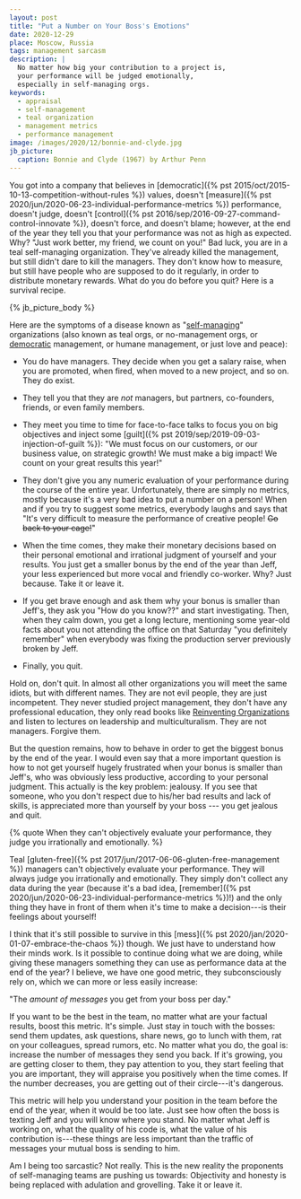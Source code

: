 ```yaml
---
layout: post
title: "Put a Number on Your Boss's Emotions"
date: 2020-12-29
place: Moscow, Russia
tags: management sarcasm
description: |
  No matter how big your contribution to a project is,
  your performance will be judged emotionally,
  especially in self-managing orgs.
keywords:
  - appraisal
  - self-management
  - teal organization
  - management metrics
  - performance management
image: /images/2020/12/bonnie-and-clyde.jpg
jb_picture:
  caption: Bonnie and Clyde (1967) by Arthur Penn
---
```


You got into a company that believes in
[democratic]({% pst 2015/oct/2015-10-13-competition-without-rules %})
values, doesn't [measure]({% pst 2020/jun/2020-06-23-individual-performance-metrics %})
performance, doesn't judge, doesn't
[control]({% pst 2016/sep/2016-09-27-command-control-innovate %}), doesn't force, and
doesn't blame; however, at the end of the year they tell you that
your performance was not as high as expected. Why?
"Just work better, my friend, we count on you!"
Bad luck, you are in a teal self-managing organization. They've already
killed the management, but still didn't dare to kill the managers.
They don't know how to measure, but still have people who are
supposed to do it regularly, in order to distribute monetary rewards.
What do you do before you quit? Here is a survival recipe.

<!--more-->

{% jb_picture_body %}

Here are the symptoms of a disease known as
"[self-managing](https://en.wikipedia.org/wiki/Workers'_self-management)"
organizations (also known as teal orgs, or no-management orgs, or
[democratic](https://en.wikipedia.org/wiki/Management_style#Democratic)
management, or humane management, or just love and peace):

  * You do have managers. They decide when you get a salary raise,
    when you are promoted, when fired, when moved to a new project,
    and so on. They do exist.

  * They tell you that they are _not_ managers, but partners,
    co-founders, friends, or even family members.

  * They meet you time to time for face-to-face talks
    to focus you on big objectives and inject some
    [guilt]({% pst 2019/sep/2019-09-03-injection-of-guilt %}):
    "We must focus on our customers, or our business value, on strategic
    growth! We must make a big impact! We count on your great results
    this year!"

  * They don't give you any numeric evaluation of your performance
    during the course of the entire year.
    Unfortunately, there are simply no metrics, mostly because it's a very bad idea
    to put a number on a person! When and if you try to suggest some metrics,
    everybody laughs and says that "It's very difficult to measure
    the performance of creative people! <del>Go back to your cage!</del>"

  * When the time comes, they make their monetary decisions based on their personal
    emotional and irrational judgment of yourself and your results.
    You just get a smaller bonus by the end of the year than Jeff, your
    less experienced but more vocal and friendly co-worker.
    Why? Just because. Take it or leave it.

  * If you get brave enough and ask them why your bonus is smaller
    than Jeff's, they ask you "How do you know??"
    and start investigating. Then, when they
    calm down, you get a long lecture, mentioning some year-old
    facts about you not attending the office on that Saturday
    "you definitely remember" when everybody was fixing the production
    server previously broken by Jeff.

  * Finally, you quit.

Hold on, don't quit. In almost all other organizations you will
meet the same idiots, but with different names. They are not evil people,
they are just incompetent. They never studied project management, they
don't have any professional education, they only read books like
[Reinventing Organizations](https://amzn.to/3mgxt7k) and listen
to lectures on leadership and multiculturalism. They are not managers.
Forgive them.

But the question remains, how to behave in order to get the biggest
bonus by the end of the year. I would even say that a more important question
is how to not get yourself hugely frustrated when your bonus is smaller
than Jeff's, who was obviously less productive, according to your personal
judgment. This actually is the key problem: jealousy. If you see
that someone, who you don't respect due to his/her bad results and lack
of skills, is appreciated more than yourself by your boss ---
you get jealous and quit.

{% quote When they can't objectively evaluate your performance, they judge you irrationally and emotionally. %}

Teal [gluten-free]({% pst 2017/jun/2017-06-06-gluten-free-management %})
managers can't objectively evaluate your performance.
They will always judge you irrationally and emotionally. They simply
don't collect any data during the year (because it's a bad idea,
[remember]({% pst 2020/jun/2020-06-23-individual-performance-metrics %})!)
and the only thing they have in front of them when it's time to make
a decision---is their feelings about yourself!

I think that it's still possible to survive in this
[mess]({% pst 2020/jan/2020-01-07-embrace-the-chaos %}) though. We just
have to understand how their minds work.
Is it possible to continue doing what we are doing, while
giving these managers something they can use as performance data at the
end of the year? I believe, we have one good metric, they subconsciously
rely on, which we can more or less easily increase:

"The _amount of messages_ you get from your boss per day."

If you want to be the best in the team, no matter what are your
factual results, boost this metric. It's simple. Just stay in touch
with the bosses: send them updates, ask questions, share news, go
to lunch with them, rat on your colleagues, spread rumors, etc.
No matter what you do, the goal is: increase the number of messages
they send you back. If it's growing, you are getting closer to them,
they pay attention to you, they start feeling that you are important,
they will appraise you positively when the time comes. If the number
decreases, you are getting out of their circle---it's dangerous.

This metric will help you understand your position in the team before
the end of the year, when it would be too late. Just see how often the boss
is texting Jeff and you will know where you stand. No matter
what Jeff is working on, what the quality of his code is, what the
value of his contribution is---these things are less important than the
traffic of messages your mutual boss is sending to him.

Am I being too sarcastic? Not really. This is the new reality
the proponents of self-managing teams are pushing us towards:
Objectivity and honesty is being replaced with adulation and grovelling.
Take it or leave it.



